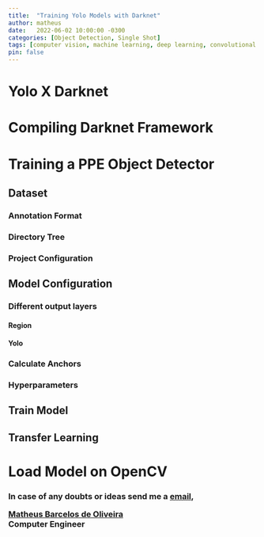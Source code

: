 ```yaml
---
title:  "Training Yolo Models with Darknet"
author: matheus
date:   2022-06-02 10:00:00 -0300
categories: [Object Detection, Single Shot]
tags: [computer vision, machine learning, deep learning, convolutional networks]
pin: false
---
```


# Yolo X Darknet

# Compiling Darknet Framework

# Training a PPE Object Detector

## Dataset

### Annotation Format

### Directory Tree

### Project Configuration

## Model Configuration

### Different output layers

#### Region

#### Yolo

### Calculate Anchors

### Hyperparameters

## Train Model

## Transfer Learning

# Load Model on OpenCV

<div>
<h3>
<p>In case of any doubts or ideas send me a <a href="mailto:matheusbarcelosoliveira@gmail.com">email</a>,</p>
<p><a href="https://github.com/mathbarc">Matheus Barcelos de Oliveira</a><br/>
Computer Engineer</p>
</h3>
</div>